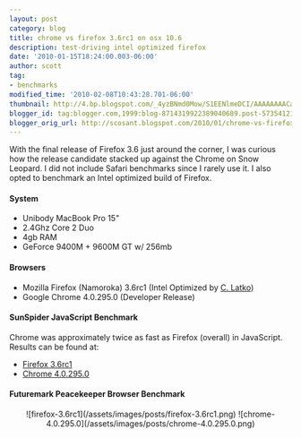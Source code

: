 ```yaml
---
layout: post
category: blog
title: chrome vs firefox 3.6rc1 on osx 10.6
description: test-driving intel optimized firefox
date: '2010-01-15T18:24:00.003-06:00'
author: scott
tag:
- benchmarks
modified_time: '2010-02-08T10:43:28.701-06:00'
thumbnail: http://4.bp.blogspot.com/_4yzBNmd0Mow/S1EENlmeDCI/AAAAAAAACaA/2lUCHC2uNpU/s72-c/Firefox+3.6rc1.png
blogger_id: tag:blogger.com,1999:blog-8714319922389040689.post-5735412115586518824
blogger_orig_url: http://scosant.blogspot.com/2010/01/chrome-vs-firefox-36rc1-on-os-x-106.html
---
```


With the final release of Firefox 3.6 just around the corner, I was curious how the release candidate stacked up against the Chrome on Snow Leopard. I did not include Safari benchmarks since I rarely use it. I also opted to benchmark an Intel optimized build of Firefox.

#### System

- Unibody MacBook Pro 15"
- 2.4Ghz Core 2 Duo
- 4gb RAM
- GeForce 9400M + 9600M GT w/ 256mb

#### Browsers

- Mozilla Firefox (Namoroka) 3.6rc1 (Intel Optimized by [C. Latko](http://www.latko.org/))
- Google Chrome 4.0.295.0 (Developer Release)

#### SunSpider JavaScript Benchmark

Chrome was approximately twice as fast as Firefox (overall) in JavaScript. Results can be found at:

- [Firefox 3.6rc1](http://j.mp/7nH2rg)
- [Chrome 4.0.295.0](http://j.mp/bT3Wwm)

#### Futuremark Peacekeeper Browser Benchmark

<p align="center" markdown="1">
    ![firefox-3.6rc1](/assets/images/posts/firefox-3.6rc1.png)
    ![chrome-4.0.295.0](/assets/images/posts/chrome-4.0.295.0.png)
</p>
